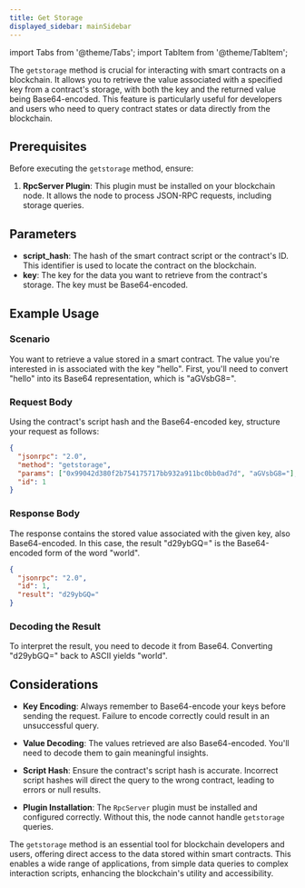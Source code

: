 ```yaml
---
title: Get Storage
displayed_sidebar: mainSidebar
---
```


import Tabs from '@theme/Tabs';
import TabItem from '@theme/TabItem';






The `getstorage` method is crucial for interacting with smart contracts on a blockchain. It allows you to retrieve the value associated with a specified key from a contract's storage, with both the key and the returned value being Base64-encoded. This feature is particularly useful for developers and users who need to query contract states or data directly from the blockchain.

## Prerequisites

Before executing the `getstorage` method, ensure:

1. **RpcServer Plugin**: This plugin must be installed on your blockchain node. It allows the node to process JSON-RPC requests, including storage queries.

## Parameters

- **script_hash**: The hash of the smart contract script or the contract's ID. This identifier is used to locate the contract on the blockchain.
- **key**: The key for the data you want to retrieve from the contract's storage. The key must be Base64-encoded.

## Example Usage

### Scenario

You want to retrieve a value stored in a smart contract. The value you're interested in is associated with the key "hello". First, you'll need to convert "hello" into its Base64 representation, which is "aGVsbG8=".

### Request Body

Using the contract's script hash and the Base64-encoded key, structure your request as follows:

```json
{
  "jsonrpc": "2.0",
  "method": "getstorage",
  "params": ["0x99042d380f2b754175717bb932a911bc0bb0ad7d", "aGVsbG8="],
  "id": 1
}
```

### Response Body

The response contains the stored value associated with the given key, also Base64-encoded. In this case, the result "d29ybGQ=" is the Base64-encoded form of the word "world".

```json
{
  "jsonrpc": "2.0",
  "id": 1,
  "result": "d29ybGQ="
}
```

### Decoding the Result

To interpret the result, you need to decode it from Base64. Converting "d29ybGQ=" back to ASCII yields "world".

## Considerations

- **Key Encoding**: Always remember to Base64-encode your keys before sending the request. Failure to encode correctly could result in an unsuccessful query.

- **Value Decoding**: The values retrieved are also Base64-encoded. You'll need to decode them to gain meaningful insights.

- **Script Hash**: Ensure the contract's script hash is accurate. Incorrect script hashes will direct the query to the wrong contract, leading to errors or null results.

- **Plugin Installation**: The `RpcServer` plugin must be installed and configured correctly. Without this, the node cannot handle `getstorage` queries.

The `getstorage` method is an essential tool for blockchain developers and users, offering direct access to the data stored within smart contracts. This enables a wide range of applications, from simple data queries to complex interaction scripts, enhancing the blockchain's utility and accessibility.










<br/>